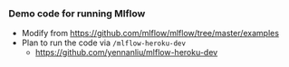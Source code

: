 ### Demo code for running Mlflow 

- Modify from https://github.com/mlflow/mlflow/tree/master/examples
- Plan to run the code via `/mlflow-heroku-dev`  
	- https://github.com/yennanliu/mlflow-heroku-dev